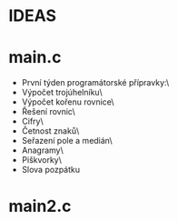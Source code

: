 # IDEAS
# main.c
- První týden programátorské přípravky:\
- Výpočet trojúhelníku\
- Výpočet kořenu rovnice\
- Řešení rovnic\
- Cifry\
- Četnost znaků\
- Seřazení pole a medián\
- Anagramy\
- Piškvorky\
- Slova pozpátku
# main2.c
